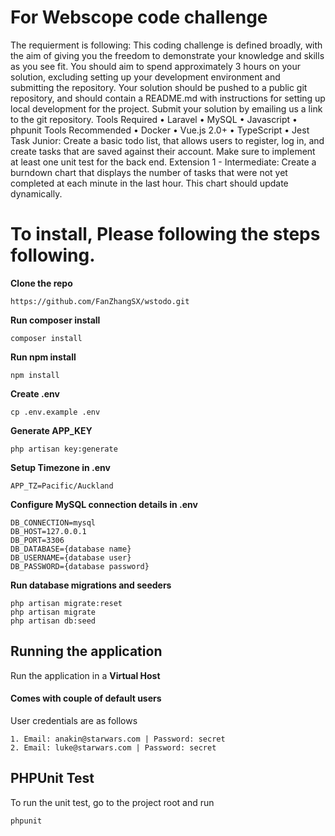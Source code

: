 # For Webscope code challenge

The requierment is following:
This coding challenge is defined broadly, with the aim of giving you the freedom to demonstrate your knowledge and skills as you see fit. You should aim to spend approximately 3 hours on your solution, excluding setting up your development environment and submitting the repository.
Your solution should be pushed to a public git repository, and should contain a README.md with instructions for setting up local development for the project.
Submit your solution by emailing us a link to the git repository.
Tools Required
•	Laravel
•	MySQL
•	Javascript
•	phpunit
Tools Recommended
•	Docker
•	Vue.js 2.0+
•	TypeScript
•	Jest
Task
Junior:
Create a basic todo list, that allows users to register, log in, and create tasks that are saved against their account.
Make sure to implement at least one unit test for the back end.
Extension 1 - Intermediate:
Create a burndown chart that displays the number of tasks that were not yet completed at each minute in the last hour. This chart should update dynamically.

# To install, Please following the steps following.

**Clone the repo**

```
https://github.com/FanZhangSX/wstodo.git
```

**Run composer install**
```
composer install
```
**Run npm install**
```
npm install
```
**Create .env**
```
cp .env.example .env
```
**Generate APP_KEY**
```
php artisan key:generate
```
**Setup Timezone in .env**
```
APP_TZ=Pacific/Auckland
```

**Configure MySQL connection details in .env**
```
DB_CONNECTION=mysql
DB_HOST=127.0.0.1
DB_PORT=3306
DB_DATABASE={database name}
DB_USERNAME={database user}
DB_PASSWORD={database password}
```
**Run database migrations and seeders**
```
php artisan migrate:reset
php artisan migrate
php artisan db:seed
```
## Running the application
Run the application in a **Virtual Host**

#### Comes with couple of default users
User credentials are as follows
```
1. Email: anakin@starwars.com | Password: secret
2. Email: luke@starwars.com | Password: secret
```
## PHPUnit Test
To run the unit test, go to the project root and run
```
phpunit
```
